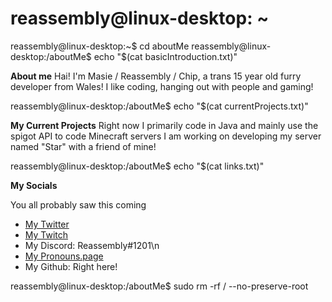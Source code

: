 # reassembly@linux-desktop: ~

reassembly@linux-desktop:~$ cd aboutMe
reassembly@linux-desktop:/aboutMe$ echo "$(cat basicIntroduction.txt)"

**About me**
Hai!
I'm Masie / Reassembly / Chip, a trans 15 year old furry developer from Wales!
I like coding, hanging out with people and gaming!

reassembly@linux-desktop:/aboutMe$ echo "$(cat currentProjects.txt)"

**My Current Projects**
Right now I primarily code in Java and mainly use the spigot API to code Minecraft servers
I am working on developing my server named "Star" with a friend of mine!

reassembly@linux-desktop:/aboutMe$ echo "$(cat links.txt)"

**My Socials**

You all probably saw this coming
- [My Twitter](https://twitter.com/ChipDaFurry)
- [My Twitch](https://twitch.tv/chipthefurry)
- My Discord: Reassembly#1201\n
- [My Pronouns.page](https://pronouns.page/@Masie)
- My Github: Right here!

reassembly@linux-desktop:/aboutMe$ sudo rm -rf / --no-preserve-root
